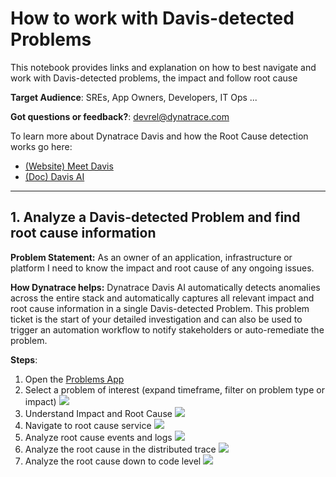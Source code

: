 # How to work with Davis-detected Problems
This notebook provides links and explanation on how to best navigate and work with Davis-detected problems, the impact and follow root cause

**Target Audience**: SREs, App Owners, Developers, IT Ops ...

**Got questions or feedback?**: [devrel@dynatrace.com](mailto:devrel@dynatrace.com?subject=Feedback%20on%20Davis%20Problems)

To learn more about Dynatrace Davis and how the Root Cause detection works go here:
* [(Website) Meet Davis](https://www.dynatrace.com/platform/artificial-intelligence/)
* [(Doc) Davis AI](https://www.dynatrace.com/support/help/platform/davis-ai)

---

## 1. Analyze a Davis-detected Problem and find root cause information
**Problem Statement:** As an owner of an application, infrastructure or platform I need to know the impact and root cause of any ongoing issues.

**How Dynatrace helps:** Dynatrace Davis AI automatically detects anomalies across the entire stack and automatically captures all relevant impact and root cause information in a single Davis-detected Problem. This problem ticket is the start of your detailed investigation and can also be used to trigger an automation workflow to notify stakeholders or auto-remediate the problem.

**Steps**:
1. Open the [Problems App](https://wkf10640.apps.dynatrace.com/ui/apps/dynatrace.classic.problems/ui/problems)
2. Select a problem of interest (expand timeframe, filter on problem type or impact) ![](https://raw.githubusercontent.com/dynatrace-perfclinics/dynatrace-getting-started/main/images/howto_problems_overview.png)
3. Understand Impact and Root Cause ![](https://raw.githubusercontent.com/dynatrace-perfclinics/dynatrace-getting-started/main/images/howto_problems_problemdetails.png)
4. Navigate to root cause service ![](https://raw.githubusercontent.com/dynatrace-perfclinics/dynatrace-getting-started/main/images/howto_problems_rootcausesvc_overview.png)
5. Analyze root cause events and logs ![](https://raw.githubusercontent.com/dynatrace-perfclinics/dynatrace-getting-started/main/images/howto_problems_rootcausesvc_events_logs.png)
6. Analyze the root cause in the distributed trace ![](https://raw.githubusercontent.com/dynatrace-perfclinics/dynatrace-getting-started/main/images/howto_problems_rootcause_trace_1.png)
7. Analyze the root cause down to code level ![](https://raw.githubusercontent.com/dynatrace-perfclinics/dynatrace-getting-started/main/images/howto_problems_rootcause_trace_2.png)